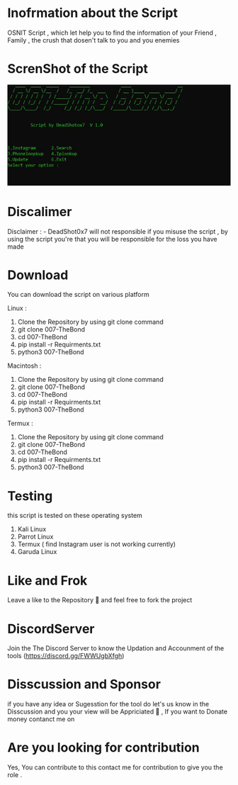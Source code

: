 # Inofrmation about the Script 

OSNIT Script , which let help you to find the information of your Friend , Family , the crush that dosen't talk to you and you enemies 

# ScrenShot of the Script
![Screenshot](ScrnShot.JPG)



# Discalimer
Disclaimer : - DeadShot0x7 will not responsible if you misuse the script , by using  the script you're that you will be responsible for the loss you have made 
# Download
You can download the script on various platform 

 Linux  :
 
 1. Clone the Repository  by using git clone command 
 2. git clone 007-TheBond
 3. cd 007-TheBond
 4. pip install -r Requirments.txt
 5. python3 007-TheBond 
 
 
 Macintosh : 
 
  1. Clone the Repository  by using git clone command 
 2. git clone 007-TheBond
 3. cd 007-TheBond
 4. pip install -r Requirments.txt
 5. python3 007-TheBond 
 
 
 Termux :
  1. Clone the Repository  by using git clone command 
 2. git clone 007-TheBond
 3. cd 007-TheBond
 4. pip install -r Requirments.txt
 5. python3 007-TheBond 

# Testing 
this script is tested  on these operating system 

1. Kali Linux
2. Parrot Linux
3. Termux ( find Instagram user is not working currently)
4. Garuda Linux 
# Like and  Frok
Leave a like to the Repository 🙂 and feel free to fork the project

# DiscordServer 
Join the The Discord Server  to know the Updation and Accounment of the tools 
(https://discord.gg/FWWUgbXfgh)
# Disscussion and Sponsor
if you have any idea or Sugesstion for the tool do let's us know in the Disscussion and you your view will be Appriciated 🙌 , If you want to Donate money contanct me on 
# Are you looking for contribution 
Yes, You can contribute to this contact me for contribution  to give you the role .
 
 
 
 


